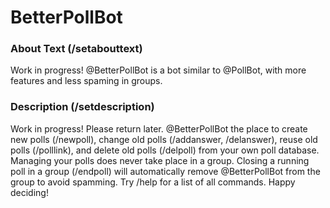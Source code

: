 # BetterPollBot

### About Text (/setabouttext)
Work in progress! @BetterPollBot is a bot similar to @PollBot, with more features and less spaming in groups.
### Description (/setdescription)
Work in progress! Please return later.
@BetterPollBot the place to create new polls (/newpoll), change old polls (/addanswer, /delanswer), reuse old polls (/polllink), and delete old polls (/delpoll) from your own poll database. Managing your polls does never take place in a group. Closing a running poll in a group (/endpoll) will automatically remove @BetterPollBot from the group to avoid spamming. Try /help for a list of all commands. Happy deciding!
